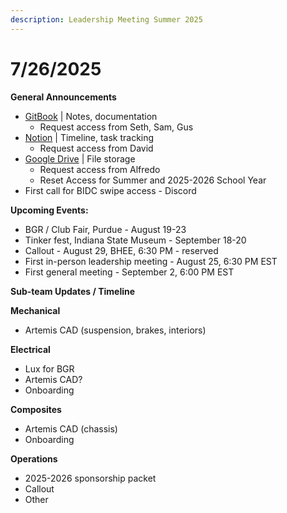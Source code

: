 ```yaml
---
description: Leadership Meeting Summer 2025
---
```


# 7/26/2025

**General Announcements**

* [GitBook](https://app.gitbook.com/o/VgqQpOyMtIqpSG170vlO/s/UuRMvpyeM6qdlkjmzeYV/) | Notes, documentation
  * Request access from Seth, Sam, Gus
* [Notion](https://www.notion.so/1e769fc04635804cbf0dc10664dbc7b6?v=1e769fc04635808ab9b1000c6272e030) | Timeline, task tracking
  * Request access from David
* [Google Drive](https://drive.google.com/drive/folders/0AKxDeNG8SvqIUk9PVA) | File storage
  * Request access from Alfredo
  * Reset Access for Summer and 2025-2026 School Year
* First call for BIDC swipe access - Discord



**Upcoming Events:**

* BGR / Club Fair, Purdue - August 19-23
* Tinker fest, Indiana State Museum - September 18-20
* Callout - August 29, BHEE, 6:30 PM - reserved&#x20;
* First in-person leadership meeting - August 25, 6:30 PM EST
* First general meeting - September 2, 6:00 PM EST



**Sub-team Updates / Timeline**

**Mechanical**

* Artemis CAD (suspension, brakes, interiors)

**Electrical**

* Lux for BGR
* Artemis CAD?
* Onboarding

**Composites**

* Artemis CAD (chassis)
* Onboarding

**Operations**

* 2025-2026 sponsorship packet
* Callout
* Other

